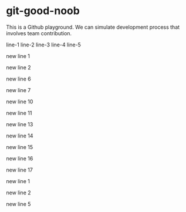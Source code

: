 # git-good-noob

This is a Github playground. We can simulate development process that involves team contribution.

line-1
line-2
line-3
line-4
line-5


new line 1


new line 2


new line 6

new line 7

new line 10

new line 11

new line 13

new line 14


new line 15


new line 16


new line 17


new line 1


new line 2


new line 5

